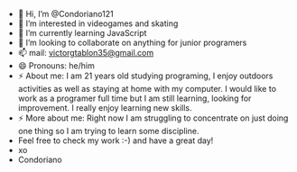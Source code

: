 - 👋 Hi, I’m @Condoriano121
- 👀 I’m interested in videogames and skating
- 🌱 I’m currently learning JavaScript
- 💞️ I’m looking to collaborate on anything for junior programers
- 📫 mail: victorgtablon35@gmail.com
- 😄 Pronouns: he/him
- ⚡ About me: I am 21 years old studying programing, I enjoy outdoors activities as well as staying at home with my computer. I would like to work as a programer full time but I am still learning, looking for improvement. I really enjoy learning new skills.
- ⚡ More about me: Right now I am struggling to concentrate on just doing one thing so I am trying to learn some discipline.
- Feel free to check my work :-) and have a great day!
- xo 
- Condoriano

<!---
Condoriano121/Condoriano121 is a ✨ special ✨ repository because its `README.md` (this file) appears on your GitHub profile.
You can click the Preview link to take a look at your changes.
--->

